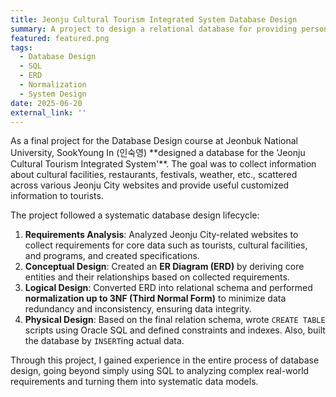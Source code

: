 ```yaml
---
title: Jeonju Cultural Tourism Integrated System Database Design
summary: A project to design a relational database for providing personalized services by integrating scattered tourism information in the Jeonju area.
featured: featured.png
tags:
  - Database Design
  - SQL
  - ERD
  - Normalization
  - System Design
date: 2025-06-20
external_link: ''
---
```

<div class="justify-text">
As a final project for the Database Design course at Jeonbuk National University, SookYoung In (인숙영) **designed a database for the 'Jeonju Cultural Tourism Integrated System'**. The goal was to collect information about cultural facilities, restaurants, festivals, weather, etc., scattered across various Jeonju City websites and provide useful customized information to tourists.

The project followed a systematic database design lifecycle:
1. **Requirements Analysis**: Analyzed Jeonju City-related websites to collect requirements for core data such as tourists, cultural facilities, and programs, and created specifications.
2. **Conceptual Design**: Created an **ER Diagram (ERD)** by deriving core entities and their relationships based on collected requirements.
3. **Logical Design**: Converted ERD into relational schema and performed **normalization up to 3NF (Third Normal Form)** to minimize data redundancy and inconsistency, ensuring data integrity.
4. **Physical Design**: Based on the final relation schema, wrote `CREATE TABLE` scripts using Oracle SQL and defined constraints and indexes. Also, built the database by `INSERT`ing actual data.

Through this project, I gained experience in the entire process of database design, going beyond simply using SQL to analyzing complex real-world requirements and turning them into systematic data models.
</div>